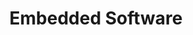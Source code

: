---
title: Embedded Software
description: something about my learning in [Embedded Software]
image: bone.jpg
---